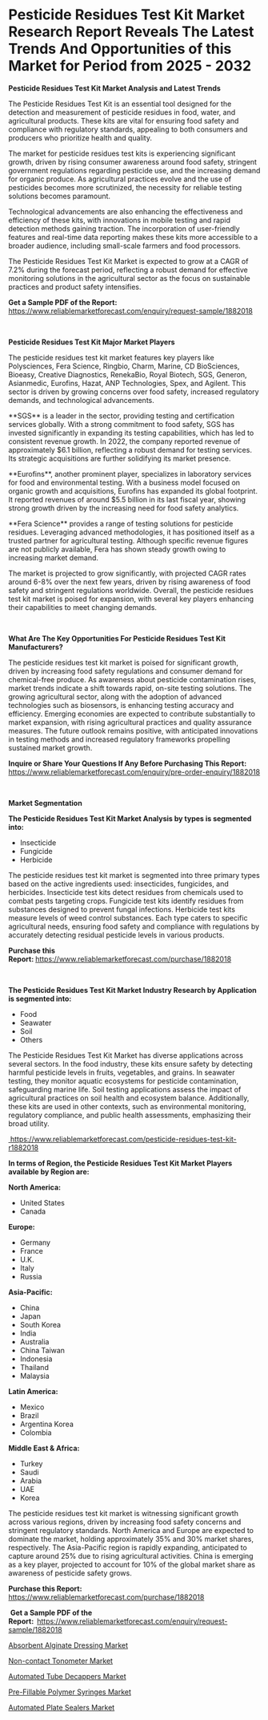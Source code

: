 <p><h1>Pesticide Residues Test Kit Market Research Report Reveals The Latest Trends And Opportunities of this Market for Period from 2025 - 2032</h1></p><p><strong>Pesticide Residues Test Kit Market Analysis and Latest Trends</strong></p>
<p><p>The Pesticide Residues Test Kit is an essential tool designed for the detection and measurement of pesticide residues in food, water, and agricultural products. These kits are vital for ensuring food safety and compliance with regulatory standards, appealing to both consumers and producers who prioritize health and quality.</p><p>The market for pesticide residues test kits is experiencing significant growth, driven by rising consumer awareness around food safety, stringent government regulations regarding pesticide use, and the increasing demand for organic produce. As agricultural practices evolve and the use of pesticides becomes more scrutinized, the necessity for reliable testing solutions becomes paramount. </p><p>Technological advancements are also enhancing the effectiveness and efficiency of these kits, with innovations in mobile testing and rapid detection methods gaining traction. The incorporation of user-friendly features and real-time data reporting makes these kits more accessible to a broader audience, including small-scale farmers and food processors.</p><p>The Pesticide Residues Test Kit Market is expected to grow at a CAGR of 7.2% during the forecast period, reflecting a robust demand for effective monitoring solutions in the agricultural sector as the focus on sustainable practices and product safety intensifies.</p></p>
<p><strong>Get a Sample PDF of the Report:&nbsp;</strong> <a href="https://www.reliablemarketforecast.com/enquiry/request-sample/1882018?utm_campaign=1893&utm_medium=2&utm_source=Github&utm_content=ia&utm_term=05032025&utm_id=pesticide-residues-test-kit">https://www.reliablemarketforecast.com/enquiry/request-sample/1882018</a></p>
<p>&nbsp;</p>
<p><strong>Pesticide Residues Test Kit Major Market Players</strong></p>
<p><p>The pesticide residues test kit market features key players like Polysciences, Fera Science, Ringbio, Charm, Marine, CD BioSciences, Bioeasy, Creative Diagnostics, RenekaBio, Royal Biotech, SGS, Generon, Asianmedic, Eurofins, Hazat, ANP Technologies, Spex, and Agilent. This sector is driven by growing concerns over food safety, increased regulatory demands, and technological advancements.</p><p>**SGS** is a leader in the sector, providing testing and certification services globally. With a strong commitment to food safety, SGS has invested significantly in expanding its testing capabilities, which has led to consistent revenue growth. In 2022, the company reported revenue of approximately $6.1 billion, reflecting a robust demand for testing services. Its strategic acquisitions are further solidifying its market presence.</p><p>**Eurofins**, another prominent player, specializes in laboratory services for food and environmental testing. With a business model focused on organic growth and acquisitions, Eurofins has expanded its global footprint. It reported revenues of around $5.5 billion in its last fiscal year, showing strong growth driven by the increasing need for food safety analytics.</p><p>**Fera Science** provides a range of testing solutions for pesticide residues. Leveraging advanced methodologies, it has positioned itself as a trusted partner for agricultural testing. Although specific revenue figures are not publicly available, Fera has shown steady growth owing to increasing market demand.</p><p>The market is projected to grow significantly, with projected CAGR rates around 6-8% over the next few years, driven by rising awareness of food safety and stringent regulations worldwide. Overall, the pesticide residues test kit market is poised for expansion, with several key players enhancing their capabilities to meet changing demands.</p></p>
<p>&nbsp;</p>
<p><strong>What Are The Key Opportunities For Pesticide Residues Test Kit Manufacturers?</strong></p>
<p><p>The pesticide residues test kit market is poised for significant growth, driven by increasing food safety regulations and consumer demand for chemical-free produce. As awareness about pesticide contamination rises, market trends indicate a shift towards rapid, on-site testing solutions. The growing agricultural sector, along with the adoption of advanced technologies such as biosensors, is enhancing testing accuracy and efficiency. Emerging economies are expected to contribute substantially to market expansion, with rising agricultural practices and quality assurance measures. The future outlook remains positive, with anticipated innovations in testing methods and increased regulatory frameworks propelling sustained market growth.</p></p>
<p><strong>Inquire or Share Your Questions If Any Before Purchasing This Report:</strong> <a href="https://www.reliablemarketforecast.com/enquiry/pre-order-enquiry/1882018?utm_campaign=1893&utm_medium=2&utm_source=Github&utm_content=ia&utm_term=05032025&utm_id=pesticide-residues-test-kit">https://www.reliablemarketforecast.com/enquiry/pre-order-enquiry/1882018</a></p>
<p>&nbsp;</p>
<p><strong>Market Segmentation</strong></p>
<p><strong>The Pesticide Residues Test Kit Market Analysis by types is segmented into:</strong></p>
<p><ul><li>Insecticide</li><li>Fungicide</li><li>Herbicide</li></ul></p>
<p><p>The pesticide residues test kit market is segmented into three primary types based on the active ingredients used: insecticides, fungicides, and herbicides. Insecticide test kits detect residues from chemicals used to combat pests targeting crops. Fungicide test kits identify residues from substances designed to prevent fungal infections. Herbicide test kits measure levels of weed control substances. Each type caters to specific agricultural needs, ensuring food safety and compliance with regulations by accurately detecting residual pesticide levels in various products.</p></p>
<p><strong>Purchase this Report:&nbsp;</strong><a href="https://www.reliablemarketforecast.com/purchase/1882018?utm_campaign=1893&utm_medium=2&utm_source=Github&utm_content=ia&utm_term=05032025&utm_id=pesticide-residues-test-kit">https://www.reliablemarketforecast.com/purchase/1882018</a></p>
<p>&nbsp;</p>
<p><strong>The Pesticide Residues Test Kit Market Industry Research by Application is segmented into:</strong></p>
<p><ul><li>Food</li><li>Seawater</li><li>Soil</li><li>Others</li></ul></p>
<p><p>The Pesticide Residues Test Kit Market has diverse applications across several sectors. In the food industry, these kits ensure safety by detecting harmful pesticide levels in fruits, vegetables, and grains. In seawater testing, they monitor aquatic ecosystems for pesticide contamination, safeguarding marine life. Soil testing applications assess the impact of agricultural practices on soil health and ecosystem balance. Additionally, these kits are used in other contexts, such as environmental monitoring, regulatory compliance, and public health assessments, emphasizing their broad utility.</p></p>
<p><a href="https://www.reliablemarketforecast.com/pesticide-residues-test-kit-r1882018?utm_campaign=1893&utm_medium=2&utm_source=Github&utm_content=ia&utm_term=05032025&utm_id=pesticide-residues-test-kit">&nbsp;https://www.reliablemarketforecast.com/pesticide-residues-test-kit-r1882018</a></p>
<p><strong>In terms of Region, the Pesticide Residues Test Kit Market Players available by Region are:</strong></p>
<p>
    <p> <strong> North America: </strong>
        <ul>
            <li>United States</li>
            <li>Canada</li>
        </ul>
        </p> 
    <p> <strong> Europe: </strong>
        <ul>
            <li>Germany</li>
            <li>France</li>
            <li>U.K.</li>
            <li>Italy</li>
            <li>Russia</li>
        </ul>
        </p> 
    <p> <strong> Asia-Pacific: </strong>
        <ul>
            <li>China</li>
            <li>Japan</li>
            <li>South Korea</li>
            <li>India</li>
            <li>Australia</li>
            <li>China Taiwan</li>
            <li>Indonesia</li>
            <li>Thailand</li>
            <li>Malaysia</li>
        </ul>
        </p> 
    <p> <strong> Latin America: </strong>
        <ul>
            <li>Mexico</li>
            <li>Brazil</li>
            <li>Argentina Korea</li>
            <li>Colombia</li>
        </ul>
        </p> 
    <p> <strong> Middle East & Africa: </strong>
        <ul>
            <li>Turkey</li>
            <li>Saudi</li>
            <li>Arabia</li>
            <li>UAE</li>
            <li>Korea</li>
        </ul>
    </p>
    </p>
<p><p>The pesticide residues test kit market is witnessing significant growth across various regions, driven by increasing food safety concerns and stringent regulatory standards. North America and Europe are expected to dominate the market, holding approximately 35% and 30% market shares, respectively. The Asia-Pacific region is rapidly expanding, anticipated to capture around 25% due to rising agricultural activities. China is emerging as a key player, projected to account for 10% of the global market share as awareness of pesticide safety grows.</p></p>
<p><strong>Purchase this Report: </strong><a href="https://www.reliablemarketforecast.com/purchase/1882018?utm_campaign=1893&utm_medium=2&utm_source=Github&utm_content=ia&utm_term=05032025&utm_id=pesticide-residues-test-kit">https://www.reliablemarketforecast.com/purchase/1882018</a></p>
<p>&nbsp;<strong>Get a Sample PDF of the Report:&nbsp;&nbsp;</strong><a href="https://www.reliablemarketforecast.com/enquiry/request-sample/1882018?utm_campaign=1893&utm_medium=2&utm_source=Github&utm_content=ia&utm_term=05032025&utm_id=pesticide-residues-test-kit">https://www.reliablemarketforecast.com/enquiry/request-sample/1882018</a></p>
<p><strong></strong></p>
<p><p><a href="https://github.com/evraltandre36/Market-Research-Report-List-1/blob/main/absorbent-alginate-dressing-market.md?utm_campaign=1893&utm_medium=2&utm_source=Github&utm_content=ia&utm_term=05032025&utm_id=pesticide-residues-test-kit">Absorbent Alginate Dressing Market</a></p><p><a href="https://github.com/kleyderoomes/Market-Research-Report-List-1/blob/main/non-contact-tonometer-market.md?utm_campaign=1893&utm_medium=2&utm_source=Github&utm_content=ia&utm_term=05032025&utm_id=pesticide-residues-test-kit">Non-contact Tonometer Market</a></p><p><a href="https://github.com/coricnzati/Market-Research-Report-List-1/blob/main/automated-tube-decappers-market.md?utm_campaign=1893&utm_medium=2&utm_source=Github&utm_content=ia&utm_term=05032025&utm_id=pesticide-residues-test-kit">Automated Tube Decappers Market</a></p><p><a href="https://github.com/alrogikrosa/Market-Research-Report-List-1/blob/main/pre-fillable-polymer-syringes-market.md?utm_campaign=1893&utm_medium=2&utm_source=Github&utm_content=ia&utm_term=05032025&utm_id=pesticide-residues-test-kit">Pre-Fillable Polymer Syringes Market</a></p><p><a href="https://github.com/cavushjla/Market-Research-Report-List-1/blob/main/automated-plate-sealers-market.md?utm_campaign=1893&utm_medium=2&utm_source=Github&utm_content=ia&utm_term=05032025&utm_id=pesticide-residues-test-kit">Automated Plate Sealers Market</a></p></p>